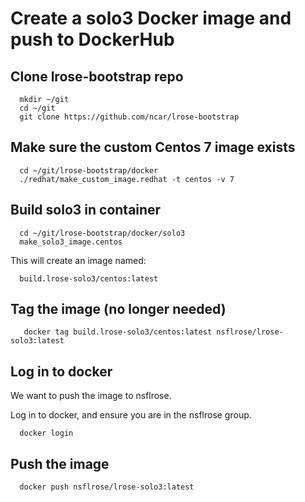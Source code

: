 # Create a solo3 Docker image and push to DockerHub

## Clone lrose-bootstrap repo

```
  mkdir ~/git
  cd ~/git
  git clone https://github.com/ncar/lrose-bootstrap
```

## Make sure the custom Centos 7 image exists

```
  cd ~/git/lrose-bootstrap/docker
  ./redhat/make_custom_image.redhat -t centos -v 7
```

## Build solo3 in container

```
  cd ~/git/lrose-bootstrap/docker/solo3
  make_solo3_image.centos
```

This will create an image named:

```
  build.lrose-solo3/centos:latest
```

## Tag the image (no longer needed)

```
   docker tag build.lrose-solo3/centos:latest nsflrose/lrose-solo3:latest
```

## Log in to docker

We want to push the image to nsflrose.

Log in to docker, and ensure you are in the nsflrose group.

```
  docker login
```

## Push the image

```
  docker push nsflrose/lrose-solo3:latest
```

